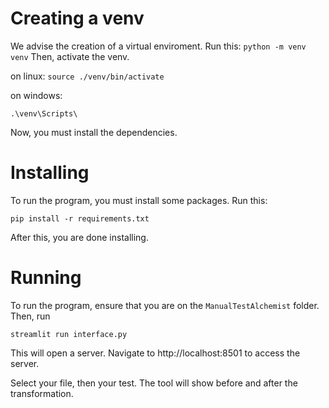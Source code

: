 # Creating a venv
We advise the creation of a virtual enviroment. Run this:
`python -m venv venv`
Then, activate the venv.

on linux:
`source ./venv/bin/activate`

on windows:

`.\venv\Scripts\`

Now, you must install the dependencies.

# Installing
To run the program, you must install some packages. Run this:

`pip install -r requirements.txt`

After this, you are done installing.

# Running
To run the program, ensure that you are on the `ManualTestAlchemist` folder. Then, run

`streamlit run interface.py`

This will open a server. Navigate to http://localhost:8501 to access the server.

Select your file, then your test. The tool will show before and after the transformation.


